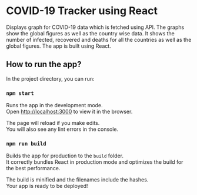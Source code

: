 # COVID-19 Tracker using React
Displays graph for COVID-19 data which is fetched using API. The graphs show the global figures as well as the country wise data. It shows the number of infected, recovered and deaths for all the countries as well as the global figures. The app is built using React.

## How to run the app?
In the project directory, you can run:
### `npm start`

Runs the app in the development mode.<br />
Open [http://localhost:3000](http://localhost:3000) to view it in the browser.

The page will reload if you make edits.<br />
You will also see any lint errors in the console.

### `npm run build`

Builds the app for production to the `build` folder.<br />
It correctly bundles React in production mode and optimizes the build for the best performance.

The build is minified and the filenames include the hashes.<br />
Your app is ready to be deployed!
